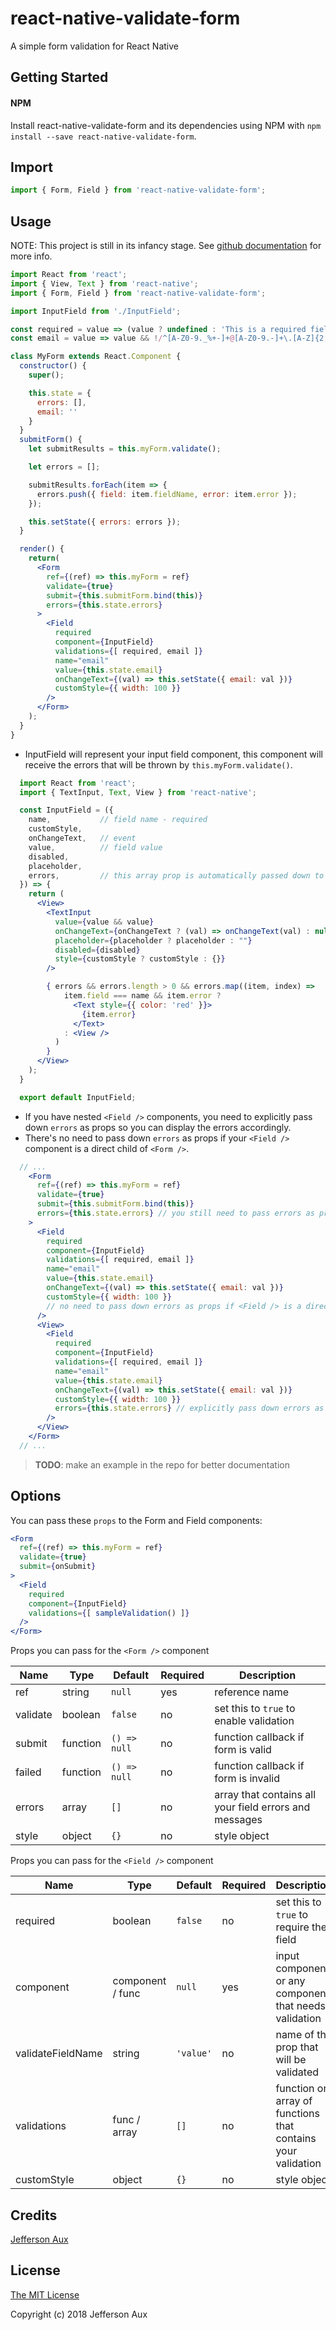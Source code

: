 # react-native-validate-form
A simple form validation for React Native

## Getting Started

#### NPM

Install react-native-validate-form and its dependencies using NPM with `npm install --save react-native-validate-form`.

## Import

  ```jsx
  import { Form, Field } from 'react-native-validate-form';
  ```

## Usage

NOTE: This project is still in its infancy stage.
See [github documentation](https://github.com/jeffraux/react-native-validate-form#readme) for more info.

  ```jsx
  import React from 'react';
  import { View, Text } from 'react-native';
  import { Form, Field } from 'react-native-validate-form';

  import InputField from './InputField';

  const required = value => (value ? undefined : 'This is a required field.');
  const email = value => value && !/^[A-Z0-9._%+-]+@[A-Z0-9.-]+\.[A-Z]{2,5}$/i.test(value) ? 'Please provide a valid email address.' : undefined;

  class MyForm extends React.Component {
    constructor() {
      super();

      this.state = {
        errors: [],
        email: ''
      }
    }
    submitForm() {
      let submitResults = this.myForm.validate();

      let errors = [];

      submitResults.forEach(item => {
        errors.push({ field: item.fieldName, error: item.error });
      });

      this.setState({ errors: errors });
    }

    render() {
      return(
        <Form
          ref={(ref) => this.myForm = ref}
          validate={true}
          submit={this.submitForm.bind(this)}
          errors={this.state.errors}
        >
          <Field
            required
            component={InputField}
            validations={[ required, email ]}
            name="email"
            value={this.state.email}
            onChangeText={(val) => this.setState({ email: val })}
            customStyle={{ width: 100 }}
          />
        </Form>
      );
    }
  }
  ```

  - InputField will represent your input field component, this component will receive the errors that will be thrown by `this.myForm.validate()`.

  ```jsx
    import React from 'react';
    import { TextInput, Text, View } from 'react-native';

    const InputField = ({
      name,           // field name - required
      customStyle,
      onChangeText,   // event
      value,          // field value
      disabled,
      placeholder,
      errors,         // this array prop is automatically passed down to this component from <Form />
    }) => {
      return (
        <View>
          <TextInput
            value={value && value}
            onChangeText={onChangeText ? (val) => onChangeText(val) : null}
            placeholder={placeholder ? placeholder : ""}
            disabled={disabled}
            style={customStyle ? customStyle : {}}
          />

          { errors && errors.length > 0 && errors.map((item, index) =>
              item.field === name && item.error ?
                <Text style={{ color: 'red' }}>
                  {item.error}
                </Text>
              : <View />
            )
          }
        </View>
      );
    }

    export default InputField;
  ```

  - If you have nested `<Field />` components, you need to explicitly pass down `errors` as props so you can display the errors accordingly.
  - There's no need to pass down `errors` as props if your `<Field />` component is a direct child of `<Form />`.

  ```jsx
    // ...
      <Form
        ref={(ref) => this.myForm = ref}
        validate={true}
        submit={this.submitForm.bind(this)}
        errors={this.state.errors} // you still need to pass errors as props to Form
      >
        <Field
          required
          component={InputField}
          validations={[ required, email ]}
          name="email"
          value={this.state.email}
          onChangeText={(val) => this.setState({ email: val })}
          customStyle={{ width: 100 }}
          // no need to pass down errors as props if <Field /> is a direct child of <Form />
        />
        <View>
          <Field
            required
            component={InputField}
            validations={[ required, email ]}
            name="email"
            value={this.state.email}
            onChangeText={(val) => this.setState({ email: val })}
            customStyle={{ width: 100 }}
            errors={this.state.errors} // explicitly pass down errors as props if your <Field /> is inside an element
          />
        </View>
      </Form>
    // ...
  ```

> **TODO**: make an example in the repo for better documentation

## Options

You can pass these `props` to the Form and Field components:

  ```jsx
  <Form
    ref={(ref) => this.myForm = ref}
    validate={true}
    submit={onSubmit}
  >
    <Field
      required
      component={InputField}
      validations={[ sampleValidation() ]}
    />
  </Form>
  ```

Props you can pass for the `<Form />` component

|Name                   |Type                     |Default               |Required       |Description                                                                          |
|-----------------------|-------------------------|----------------------|---------------|-------------------------------------------------------------------------------------|
|ref                    |string                   |`null`                |yes            |reference name                                                                       |
|validate               |boolean                  |`false`               |no             |set this to `true` to enable validation                                              |
|submit                 |function                 |`() => null`          |no             |function callback if form is valid                                                   |
|failed                 |function                 |`() => null`          |no             |function callback if form is invalid                                                 |
|errors                 |array                    |`[]`                  |no             |array that contains all your field errors and messages                               |
|style                  |object                   |`{}`                  |no             |style object                                                                         |

Props you can pass for the `<Field />` component

|Name                   |Type                     |Default               |Required       |Description                                                                          |
|-----------------------|-------------------------|----------------------|---------------|-------------------------------------------------------------------------------------|
|required               |boolean                  |`false`               |no             |set this to `true` to require the field                                              |
|component              |component / func         |`null`                |yes            |input component or any component that needs validation                               |
|validateFieldName      |string                   |`'value'`             |no             |name of the prop that will be validated                                              |
|validations            |func / array             |`[]`                  |no             |function or array of functions that contains your validation                         |
|customStyle            |object                   |`{}`                  |no             |style object                                                                         |

## Credits

[Jefferson Aux](https://github.com/jeffraux)

## License

[The MIT License](http://opensource.org/licenses/MIT)

Copyright (c) 2018 Jefferson Aux